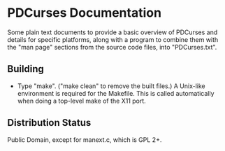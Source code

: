 PDCurses Documentation
======================

Some plain text documents to provide a basic overview of PDCurses and 
details for specific platforms, along with a program to combine them 
with the "man page" sections from the source code files, into 
"PDCurses.txt".


Building
--------

- Type "make". ("make clean" to remove the built files.) A Unix-like 
  environment is required for the Makefile. This is called automatically 
  when doing a top-level make of the X11 port.


Distribution Status
-------------------

Public Domain, except for manext.c, which is GPL 2+.
